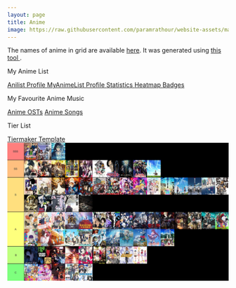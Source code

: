 ```yaml
---
layout: page
title: Anime
image: https://raw.githubusercontent.com/paramrathour/website-assets/main/anime-grid-favourite.jpg
---
```

The names of anime in grid are available <a href="https://cutt.ly/favouriteanimegridcaption"> here</a>. It was generated using <a href="https://github.com/paramrathour/Image-Grid-Generator"> this tool </a>.
<p></p>
<buttona class="accordion">My Anime List</buttona>
<div class="panel">
    <p></p>
    <a href="https://anilist.co/user/wrath3435/" class="button"> Anilist Profile </a>
    <a href="https://myanimelist.net/profile/wrath3435" class="button"> MyAnimeList Profile </a>
    <a href="https://anime.plus/wrath3435" class="button"> Statistics </a>
    <a href="https://malheatmap.com/users/wrath3435" class="button"> Heatmap </a>
    <a href="http://www.mal-badges.com/users/wrath3435" class="button"> Badges </a>
</div>
<p></p>
<buttona class="accordion">My Favourite Anime Music</buttona>
<div class="panel">
    <p></p>
    <a href="/anime-osts" class="button">Anime OSTs</a>
    <a href="/anime-songs" class="button">Anime Songs</a>
</div>
<p></p>
<buttona class="accordion">Tier List</buttona>
<div class="panel">
    <p></p>
    <a href="https://tiermaker.com/create/anime-1587667">Tiermaker Template</a>
    <span class="image main"><img src="https://raw.githubusercontent.com/paramrathour/website-assets/main/anime-tier-list.jpeg" alt="Anime Tier List" /></span>
</div>
